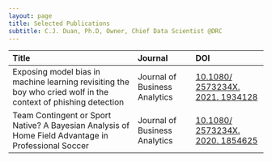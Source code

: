 ```yaml
---
layout: page
title: Selected Publications
subtitle: C.J. Duan, Ph.D, Owner, Chief Data Scientist @DRC
---
```


|Title | Journal |DOI |
|:-- | :-------- |:-----|
| Exposing model bias in machine learning revisiting the boy who cried wolf in the context of phishing detection |Journal of Business Analytics |[10.1080/ 2573234X. 2021. 1934128](https://doi.org/10.1080/2573234X.2021.1934128)|
| Team Contingent or Sport Native? A Bayesian Analysis of Home Field Advantage in Professional Soccer | Journal of Business Analytics | [10.1080/ 2573234X. 2020. 1854625](https://doi.org/10.1080/2573234X.2020.1854625)|
